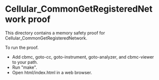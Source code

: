 # Cellular_CommonGetRegisteredNetwork proof

This directory contains a memory safety proof for
Cellular_CommonGetRegisteredNetwork.

To run the proof.

- Add cbmc, goto-cc, goto-instrument, goto-analyzer, and cbmc-viewer to your
  path.
- Run "make".
- Open html/index.html in a web browser.
